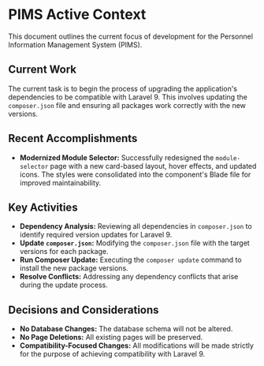 # PIMS Active Context

This document outlines the current focus of development for the Personnel Information Management System (PIMS).

## Current Work

The current task is to begin the process of upgrading the application's dependencies to be compatible with Laravel 9. This involves updating the `composer.json` file and ensuring all packages work correctly with the new versions.

## Recent Accomplishments

*   **Modernized Module Selector:** Successfully redesigned the `module-selector` page with a new card-based layout, hover effects, and updated icons. The styles were consolidated into the component's Blade file for improved maintainability.

## Key Activities

*   **Dependency Analysis:** Reviewing all dependencies in `composer.json` to identify required version updates for Laravel 9.
*   **Update `composer.json`:** Modifying the `composer.json` file with the target versions for each package.
*   **Run Composer Update:** Executing the `composer update` command to install the new package versions.
*   **Resolve Conflicts:** Addressing any dependency conflicts that arise during the update process.

## Decisions and Considerations

*   **No Database Changes:** The database schema will not be altered.
*   **No Page Deletions:** All existing pages will be preserved.
*   **Compatibility-Focused Changes:** All modifications will be made strictly for the purpose of achieving compatibility with Laravel 9.
